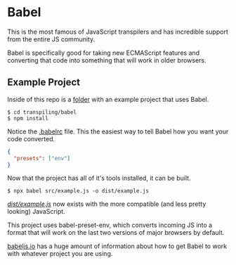 # Babel
This is the most famous of JavaScript transpilers and has incredible support from the entire JS community.

Babel is specifically good for taking new ECMAScript features and converting that code into something that will work in older browsers.

## Example Project
Inside of this repo is a [folder](./babel/) with an example project that uses Babel.

```shell
$ cd transpiling/babel
$ npm install
```

Notice the [.babelrc](babel/.babelrc) file. This the easiest way to tell Babel how you want your code converted.

```json
{
  "presets": ["env"]
}
```

Now that the project has all of it's tools installed, it can be built.

```shell
$ npx babel src/example.js -o dist/example.js
```

*[dist/example.js](babel/dist/example.js)* now exists with the more compatible (and less pretty looking) JavaScript.

This project uses babel-preset-env, which converts incoming JS into a format that will work on the last two versions of major browsers by default.

[babeljs.io](https://babeljs.io/) has a huge amount of information about how to get Babel to work with whatever project you are using.
